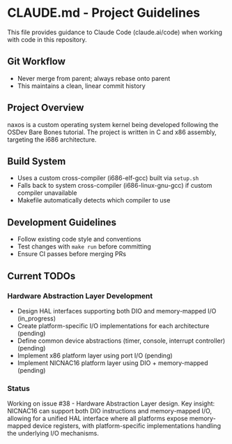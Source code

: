 # CLAUDE.md - Project Guidelines

This file provides guidance to Claude Code (claude.ai/code) when working with code in this repository.

## Git Workflow

- Never merge from parent; always rebase onto parent
- This maintains a clean, linear commit history

## Project Overview

naxos is a custom operating system kernel being developed following the OSDev Bare Bones tutorial. The project is written in C and x86 assembly, targeting the i686 architecture.

## Build System

- Uses a custom cross-compiler (i686-elf-gcc) built via `setup.sh`
- Falls back to system cross-compiler (i686-linux-gnu-gcc) if custom compiler unavailable
- Makefile automatically detects which compiler to use

## Development Guidelines

- Follow existing code style and conventions
- Test changes with `make run` before committing
- Ensure CI passes before merging PRs

## Current TODOs

### Hardware Abstraction Layer Development
- Design HAL interfaces supporting both DIO and memory-mapped I/O (in_progress)
- Create platform-specific I/O implementations for each architecture (pending)
- Define common device abstractions (timer, console, interrupt controller) (pending)
- Implement x86 platform layer using port I/O (pending)
- Implement NICNAC16 platform layer using DIO + memory-mapped (pending)

### Status
Working on issue #38 - Hardware Abstraction Layer design. Key insight: NICNAC16 can support both DIO instructions and memory-mapped I/O, allowing for a unified HAL interface where all platforms expose memory-mapped device registers, with platform-specific implementations handling the underlying I/O mechanisms.